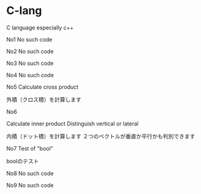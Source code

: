 # C-lang
C language especially c++

No1 
 No such code



No2
 No such code



No3
 No such code



No4
 No such code



No5
 Calculate cross product

外積（クロス積）を計算します



No6

 Calculate inner product Distinguish vertical or lateral

内積（ドット積）を計算します ２つのベクトルが垂直か平行かも判別できます



No7
 Test of "bool"

boolのテスト



No8
 No such code



No9
 No such code
